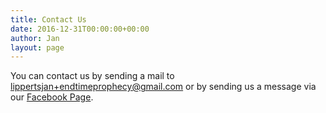 ```yaml
---
title: Contact Us
date: 2016-12-31T00:00:00+00:00
author: Jan
layout: page
---
```


You can contact us by sending a mail to [lippertsjan+endtimeprophecy@gmail.com](lippertsjan+endtimeprophecy@gmail.com)
or by sending us a message via our [Facebook Page](https://www.facebook.com/endtimeprophecy/).

